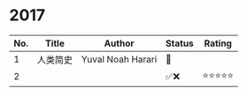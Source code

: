 # 2017

|No.|Title|Author|Status|Rating|
|---|-------------------|-----|-----|-----|
|1|人类简史|Yuval Noah Harari|🚧||
|2|||✅❌|⭐⭐⭐⭐⭐|

